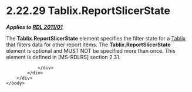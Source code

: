 <html dir="LTR" xmlns:mshelp="http://msdn.microsoft.com/mshelp" xmlns:ddue="http://ddue.schemas.microsoft.com/authoring/2003/5" xmlns:xlink="http://www.w3.org/1999/xlink" xmlns:tool="http://www.microsoft.com/tooltip">
    <head>
        <meta http-equiv="Content-Type" content="text/html; CHARSET=utf-8"></meta>
        <meta name="save" content="history"></meta>
        <title>2.22.29 Tablix.ReportSlicerState</title>
        <xml>
            <mshelp:toctitle title="2.22.29 Tablix.ReportSlicerState"></mshelp:toctitle>
            <mshelp:rltitle title="[MS-RDL]: Tablix.ReportSlicerState"></mshelp:rltitle>
            <mshelp:keyword index="A" term="ccabc6f7-a868-4a27-b33f-bcffb3d775c8"></mshelp:keyword>
            <mshelp:attr name="DCSext.ContentType" value="open specification"></mshelp:attr>
            <mshelp:attr name="AssetID" value="ccabc6f7-a868-4a27-b33f-bcffb3d775c8"></mshelp:attr>
            <mshelp:attr name="TopicType" value="kbRef"></mshelp:attr>
            <mshelp:attr name="DCSext.Title" value="[MS-RDL]: Tablix.ReportSlicerState" />
        </xml>
    </head>
    <body>
        <div id="header">
            <h1 class="heading">2.22.29 Tablix.ReportSlicerState</h1>
        </div>
        <div id="mainSection">
            <div id="mainBody">
                <div id="allHistory" class="saveHistory"></div>
                <div id="sectionSection0" class="section" name="collapseableSection">
                    

<p><b><i>Applies to </i></b><a href="bf2bab1a-b608-4bcc-b718-1cc1baa9579c.htm"><b><i>RDL 2011/01</i></b></a></p>

<p>The <b>Tablix.ReportSlicerState</b> element specifies the
filter state for a <a href="e42fb86e-799a-4202-8845-ac38831efccb.htm">Tablix</a>
that filters data for other report items. The <b>Tablix.ReportSlicerState</b>
element is optional and MUST NOT be specified more than once. This element is
defined in <mshelp:link keywords="763e4a6a-2d4a-4eab-982c-2e01c448d50f" tabindex="0">[MS-RDLRS]</mshelp:link>
section <mshelp:link keywords="b5563090-672e-49a9-afa7-d9457d5aa5e6" tabindex="0">2.31</mshelp:link>.</p>


                </div>
            </div>
        </div>
    </body>
</html>